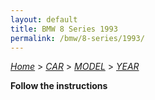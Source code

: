 ```yaml
---
layout: default
title: BMW 8 Series 1993
permalink: /bmw/8-series/1993/
---
```

[*Home*](/) > [*CAR*](/car/) > [*MODEL*](/car/model/) > [*YEAR*](/car/model/year/)

**Follow the instructions**